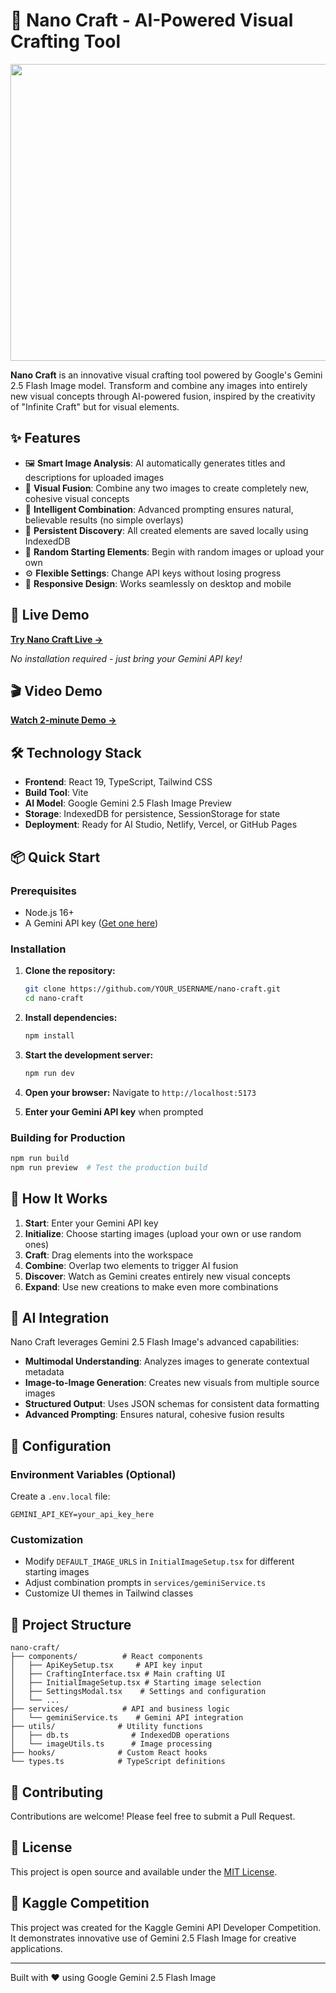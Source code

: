 # 🎨 Nano Craft - AI-Powered Visual Crafting Tool

<div align="center">
<img width="1200" height="475" alt="GHBanner" src="https://github.com/user-attachments/assets/0aa67016-6eaf-458a-adb2-6e31a0763ed6" />
</div>

**Nano Craft** is an innovative visual crafting tool powered by Google's Gemini 2.5 Flash Image model. Transform and combine any images into entirely new visual concepts through AI-powered fusion, inspired by the creativity of "Infinite Craft" but for visual elements.

## ✨ Features

- 🖼️ **Smart Image Analysis**: AI automatically generates titles and descriptions for uploaded images
- 🔄 **Visual Fusion**: Combine any two images to create completely new, cohesive visual concepts  
- 🎯 **Intelligent Combination**: Advanced prompting ensures natural, believable results (no simple overlays)
- 💾 **Persistent Discovery**: All created elements are saved locally using IndexedDB
- 🎲 **Random Starting Elements**: Begin with random images or upload your own
- ⚙️ **Flexible Settings**: Change API keys without losing progress
- 📱 **Responsive Design**: Works seamlessly on desktop and mobile

## 🚀 Live Demo

**[Try Nano Craft Live →](YOUR_DEPLOYED_URL_HERE)**

*No installation required - just bring your Gemini API key!*

## 🎬 Video Demo

**[Watch 2-minute Demo →](YOUR_VIDEO_URL_HERE)**

## 🛠️ Technology Stack

- **Frontend**: React 19, TypeScript, Tailwind CSS
- **Build Tool**: Vite
- **AI Model**: Google Gemini 2.5 Flash Image Preview
- **Storage**: IndexedDB for persistence, SessionStorage for state
- **Deployment**: Ready for AI Studio, Netlify, Vercel, or GitHub Pages

## 📦 Quick Start

### Prerequisites
- Node.js 16+
- A Gemini API key ([Get one here](https://ai.google.dev/))

### Installation

1. **Clone the repository:**
   ```bash
   git clone https://github.com/YOUR_USERNAME/nano-craft.git
   cd nano-craft
   ```

2. **Install dependencies:**
   ```bash
   npm install
   ```

3. **Start the development server:**
   ```bash
   npm run dev
   ```

4. **Open your browser:**
   Navigate to `http://localhost:5173`

5. **Enter your Gemini API key** when prompted

### Building for Production

```bash
npm run build
npm run preview  # Test the production build
```

## 🎯 How It Works

1. **Start**: Enter your Gemini API key
2. **Initialize**: Choose starting images (upload your own or use random ones)
3. **Craft**: Drag elements into the workspace
4. **Combine**: Overlap two elements to trigger AI fusion
5. **Discover**: Watch as Gemini creates entirely new visual concepts
6. **Expand**: Use new creations to make even more combinations

## 🧠 AI Integration

Nano Craft leverages Gemini 2.5 Flash Image's advanced capabilities:

- **Multimodal Understanding**: Analyzes images to generate contextual metadata
- **Image-to-Image Generation**: Creates new visuals from multiple source images
- **Structured Output**: Uses JSON schemas for consistent data formatting
- **Advanced Prompting**: Ensures natural, cohesive fusion results

## 🔧 Configuration

### Environment Variables (Optional)
Create a `.env.local` file:
```
GEMINI_API_KEY=your_api_key_here
```

### Customization
- Modify `DEFAULT_IMAGE_URLS` in `InitialImageSetup.tsx` for different starting images
- Adjust combination prompts in `services/geminiService.ts`
- Customize UI themes in Tailwind classes

## 📁 Project Structure

```
nano-craft/
├── components/          # React components
│   ├── ApiKeySetup.tsx     # API key input
│   ├── CraftingInterface.tsx # Main crafting UI
│   ├── InitialImageSetup.tsx # Starting image selection
│   ├── SettingsModal.tsx    # Settings and configuration
│   └── ...
├── services/            # API and business logic
│   └── geminiService.ts    # Gemini API integration
├── utils/              # Utility functions
│   ├── db.ts              # IndexedDB operations
│   └── imageUtils.ts      # Image processing
├── hooks/              # Custom React hooks
└── types.ts            # TypeScript definitions
```

## 🤝 Contributing

Contributions are welcome! Please feel free to submit a Pull Request.

## 📄 License

This project is open source and available under the [MIT License](LICENSE).

## 🎊 Kaggle Competition

This project was created for the Kaggle Gemini API Developer Competition. It demonstrates innovative use of Gemini 2.5 Flash Image for creative applications.

---

Built with ❤️ using Google Gemini 2.5 Flash Image
